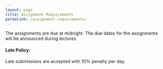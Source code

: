 ```yaml
---
layout: page
title: Assignment Requirements
permalink: /assignment-requirements/
---
```


The assignments are due at midnight. The due dates for the assignments will be
announced during lectures

#### Late Policy:
Late submissions are accepted with 10% penalty per day.
